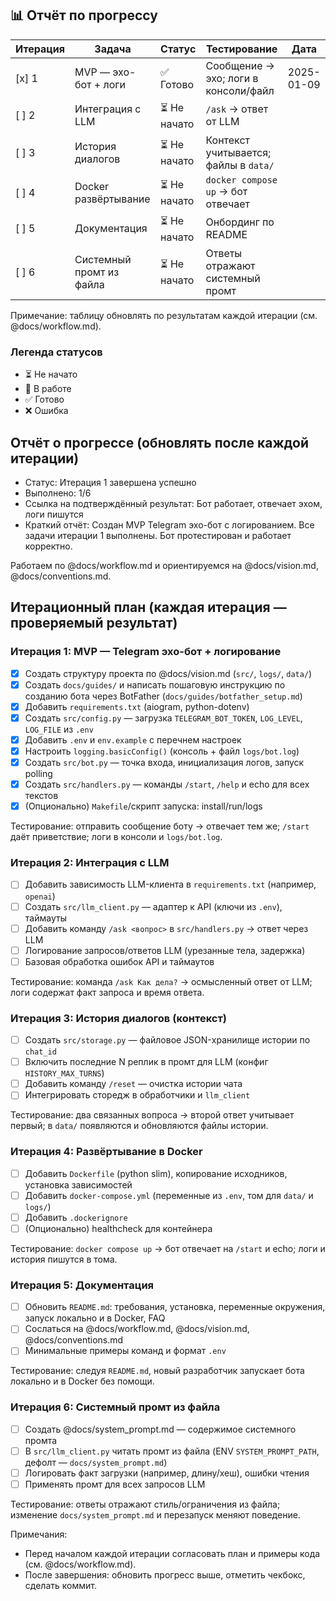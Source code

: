 ## 📊 Отчёт по прогрессу

| Итерация | Задача | Статус | Тестирование | Дата |
|----------|--------|--------|--------------|------|
| [x] 1 | MVP — эхо-бот + логи | ✅ Готово | Сообщение → эхо; логи в консоли/файл | 2025-01-09 |
| [ ] 2 | Интеграция с LLM | ⏳ Не начато | `/ask` → ответ от LLM | |
| [ ] 3 | История диалогов | ⏳ Не начато | Контекст учитывается; файлы в `data/` | |
| [ ] 4 | Docker развёртывание | ⏳ Не начато | `docker compose up` → бот отвечает | |
| [ ] 5 | Документация | ⏳ Не начато | Онбординг по README | |
| [ ] 6 | Системный промт из файла | ⏳ Не начато | Ответы отражают системный промт | |

Примечание: таблицу обновлять по результатам каждой итерации (см. @docs/workflow.md).

### Легенда статусов
- ⏳ Не начато
- 🔄 В работе  
- ✅ Готово
- ❌ Ошибка

## Отчёт о прогрессе (обновлять после каждой итерации)

- Статус: Итерация 1 завершена успешно
- Выполнено: 1/6
- Ссылка на подтверждённый результат: Бот работает, отвечает эхом, логи пишутся
- Краткий отчёт: Создан MVP Telegram эхо-бот с логированием. Все задачи итерации 1 выполнены. Бот протестирован и работает корректно. 

Работаем по @docs/workflow.md и ориентируемся на @docs/vision.md, @docs/conventions.md.

## Итерационный план (каждая итерация — проверяемый результат)

### Итерация 1: MVP — Telegram эхо-бот + логирование
- [x] Создать структуру проекта по @docs/vision.md (`src/`, `logs/`, `data/`)
- [x] Создать `docs/guides/` и написать пошаговую инструкцию по созданию бота через BotFather (`docs/guides/botfather_setup.md`)
- [x] Добавить `requirements.txt` (aiogram, python-dotenv)
- [x] Создать `src/config.py` — загрузка `TELEGRAM_BOT_TOKEN`, `LOG_LEVEL`, `LOG_FILE` из `.env`
- [x] Добавить `.env` и `env.example` с перечнем настроек
- [x] Настроить `logging.basicConfig()` (консоль + файл `logs/bot.log`)
- [x] Создать `src/bot.py` — точка входа, инициализация логов, запуск polling
- [x] Создать `src/handlers.py` — команды `/start`, `/help` и echo для всех текстов
- [x] (Опционально) `Makefile`/скрипт запуска: install/run/logs

Тестирование: отправить сообщение боту → отвечает тем же; `/start` даёт приветствие; логи в консоли и `logs/bot.log`.

### Итерация 2: Интеграция с LLM
- [ ] Добавить зависимость LLM-клиента в `requirements.txt` (например, `openai`)
- [ ] Создать `src/llm_client.py` — адаптер к API (ключи из `.env`), таймауты
- [ ] Добавить команду `/ask <вопрос>` в `src/handlers.py` → ответ через LLM
- [ ] Логирование запросов/ответов LLM (урезанные тела, задержка)
- [ ] Базовая обработка ошибок API и таймаутов

Тестирование: команда `/ask Как дела?` → осмысленный ответ от LLM; логи содержат факт запроса и время ответа.

### Итерация 3: История диалогов (контекст)
- [ ] Создать `src/storage.py` — файловое JSON-хранилище истории по `chat_id`
- [ ] Включить последние N реплик в промт для LLM (конфиг `HISTORY_MAX_TURNS`)
- [ ] Добавить команду `/reset` — очистка истории чата
- [ ] Интегрировать сторедж в обработчики и `llm_client`

Тестирование: два связанных вопроса → второй ответ учитывает первый; в `data/` появляются и обновляются файлы истории.

### Итерация 4: Развёртывание в Docker
- [ ] Добавить `Dockerfile` (python slim), копирование исходников, установка зависимостей
- [ ] Добавить `docker-compose.yml` (переменные из `.env`, том для `data/` и `logs/`)
- [ ] Добавить `.dockerignore`
- [ ] (Опционально) healthcheck для контейнера

Тестирование: `docker compose up` → бот отвечает на `/start` и echo; логи и история пишутся в тома.

### Итерация 5: Документация
- [ ] Обновить `README.md`: требования, установка, переменные окружения, запуск локально и в Docker, FAQ
- [ ] Сослаться на @docs/workflow.md, @docs/vision.md, @docs/conventions.md
- [ ] Минимальные примеры команд и формат `.env`

Тестирование: следуя `README.md`, новый разработчик запускает бота локально и в Docker без помощи.

### Итерация 6: Системный промт из файла
- [ ] Создать @docs/system_prompt.md — содержимое системного промта
- [ ] В `src/llm_client.py` читать промт из файла (ENV `SYSTEM_PROMPT_PATH`, дефолт — `docs/system_prompt.md`)
- [ ] Логировать факт загрузки (например, длину/хеш), ошибки чтения
- [ ] Применять промт для всех запросов LLM

Тестирование: ответы отражают стиль/ограничения из файла; изменение `docs/system_prompt.md` и перезапуск меняют поведение.

Примечания:
- Перед началом каждой итерации согласовать план и примеры кода (см. @docs/workflow.md).
- После завершения: обновить прогресс выше, отметить чекбокс, сделать коммит.


